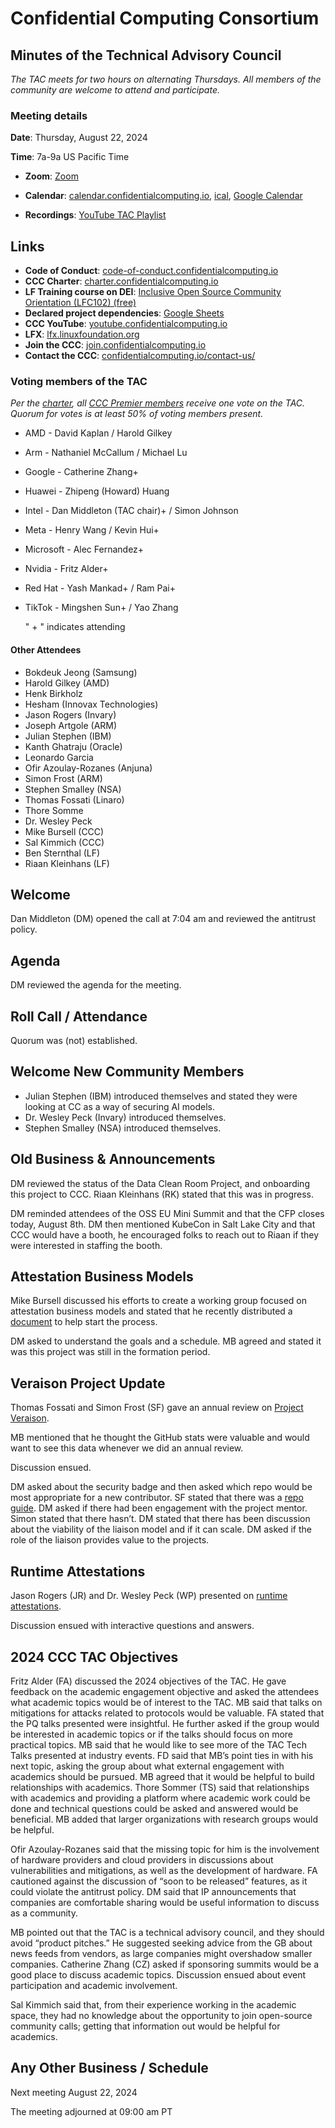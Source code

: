 # Confidential Computing Consortium

## Minutes of the Technical Advisory Council

*The TAC meets for two hours on alternating Thursdays. All members of the community are welcome to attend and participate.*

### Meeting details

**Date**: Thursday, August 22, 2024

**Time**: 7a-9a US Pacific Time

* **Zoom**: [Zoom](https://zoom-lfx.platform.linuxfoundation.org/meeting/94618773737?password=4b2a5cdf-685a-4ea3-822d-24ff7ddab72e)

* **Calendar**: [calendar.confidentialcomputing.io](https://calendar.confidentialcomputing.io),
[ical](https://calendar.google.com/calendar/ical/c\_c0pcihr7n2n1k3a38i32d9ag10%40group.calendar.google.com/public/basic.ics),
[Google Calendar](https://calendar.google.com/calendar/u/0/r?cid=c\_c0pcihr7n2n1k3a38i32d9ag10@group.calendar.google.com)

* **Recordings**: [YouTube TAC Playlist](https://www.youtube.com/playlist?list=PLmfkUJc39uMjaB_I1dYW72I44kr9QzG_B)

## Links

* **Code of Conduct**: [code-of-conduct.confidentialcomputing.io](https://code-of-conduct.confidentialcomputing.io)
* **CCC Charter**: [charter.confidentialcomputing.io](https://charter.confidentialcomputing.io)
* **LF Training course on DEI**: [Inclusive Open Source Community Orientation (LFC102) (free)](https://training.linuxfoundation.org/training/inclusive-open-source-community-orientation-lfc102/)
* **Declared project dependencies**: [Google Sheets](https://docs.google.com/spreadsheets/d/1UKnbbGWXYLjnPZsox3zmYo59nv3XSXjePfas5E2fER0/edit#gid=0)
* **CCC YouTube**: [youtube.confidentialcomputing.io](https://youtube.confidentialcomputing.io)
* **LFX**: [lfx.linuxfoundation.org](https://lfx.linuxfoundation.org)
* **Join the CCC**: [join.confidentialcomputing.io](https://join.confidentialcomputing.io)
* **Contact the CCC**: [confidentialcomputing.io/contact-us/](https://confidentialcomputing.io/contact-us/)

### Voting members of the TAC

*Per the [charter](https://charter.confidentialcomputing.io), all [CCC Premier members](https://confidentialcomputing.io/members/) receive one vote on the TAC. Quorum for votes is at least 50% of voting members present.*

* AMD - David Kaplan / Harold Gilkey
* Arm - Nathaniel McCallum   / Michael Lu
* Google - Catherine Zhang+
* Huawei - Zhipeng (Howard) Huang
* Intel - Dan Middleton (TAC chair)+ / Simon Johnson
* Meta -  Henry Wang /  Kevin Hui+
* Microsoft - Alec Fernandez+
* Nvidia - Fritz Alder+
* Red Hat - Yash Mankad+  / Ram Pai+
* TikTok - Mingshen Sun+   / Yao Zhang

   " + " indicates attending

#### Other Attendees

* Bokdeuk Jeong (Samsung)
* Harold Gilkey (AMD)
* Henk Birkholz
* Hesham (Innovax Technologies)
* Jason Rogers (Invary)
* Joseph Artgole (ARM)
* Julian Stephen (IBM)
* Kanth Ghatraju (Oracle)
* Leonardo Garcia
* Ofir Azoulay-Rozanes (Anjuna)
* Simon Frost (ARM)
* Stephen Smalley (NSA)
* Thomas Fossati (Linaro)
* Thore Somme
* Dr. Wesley Peck
* Mike Bursell (CCC)
* Sal Kimmich (CCC)
* Ben Sternthal (LF)
* Riaan Kleinhans (LF)

## Welcome

Dan Middleton (DM) opened the call at 7:04 am and reviewed the antitrust policy.

## Agenda

DM reviewed the agenda for the meeting.

## Roll Call / Attendance

Quorum was (not) established.

## Welcome New Community Members

* Julian Stephen (IBM) introduced themselves and stated they were looking at CC as a way of securing AI models.
* Dr. Wesley Peck (Invary) introduced themselves.
* Stephen Smalley (NSA) introduced themselves.

## Old Business & Announcements

DM reviewed the status of the Data Clean Room Project, and onboarding this project to CCC. Riaan Kleinhans (RK) stated that this was in progress.

DM reminded attendees of the OSS EU Mini Summit and that the CFP closes today, August 8th. DM then mentioned KubeCon in Salt Lake City and that CCC would have a booth, he encouraged folks to reach out to Riaan if they were interested in staffing the booth.

## Attestation Business Models

Mike Bursell discussed his efforts to create a working group focused on attestation business models and stated that he recently distributed a [document](https://docs.google.com/document/d/1ViW-y3GiLmBygwpC91diJCEEm8phIN4VSCDkhSsEnQc/edit#heading=h.1cwejrcpvn82) to help start the process.

DM asked to understand the goals and a schedule. MB agreed and stated it was this project was still in the formation period.

## Veraison Project Update

Thomas Fossati and Simon Frost (SF) gave an annual review on [Project Veraison](./Project%20Veraison%20CCC%20Review%202024.pdf).

MB mentioned that he thought the GitHub stats were valuable and would want to see this data whenever we did an annual review.

Discussion ensued.

DM asked about the security badge and then asked which repo would be most appropriate for a new contributor. SF stated that there was a [repo guide](https://github.com/veraison/docs/blob/main/repo-guide.md). DM asked if there had been engagement with the project mentor. Simon stated that there hasn’t. DM stated that there has been discussion about the viability of the liaison model and if it can scale. DM asked if the role of the liaison provides value to the projects.

## Runtime Attestations

Jason Rogers (JR) and Dr. Wesley Peck (WP) presented on [runtime attestations](./Invary%20Runtime%20Integrity%20-%20CCC%20TAC.pdf).

Discussion ensued with interactive questions and answers.

## 2024 CCC TAC Objectives

Fritz Alder (FA) discussed the 2024 objectives of the TAC. He gave feedback on the academic engagement objective and asked the attendees what academic topics would be of interest to the TAC.
MB said that talks on mitigations for attacks related to protocols would be valuable.
FA stated that the PQ talks presented were insightful. He further asked if the group would be interested in academic topics or if the talks should focus on more practical topics.
MB said that he would like to see more of the TAC Tech Talks presented at industry events.
FD said that MB’s point ties in with his next topic, asking the group about what external engagement with academics should be pursued.
MB agreed that it would be helpful to build relationships with academics.
Thore Sommer (TS) said that relationships with academics and providing a platform where academic work could be done and technical questions could be asked and answered would be beneficial. MB added that larger organizations with research groups would be helpful.

Ofir Azoulay-Rozanes said that the missing topic for him is the involvement of hardware providers and cloud providers in discussions about vulnerabilities and mitigations, as well as the development of hardware. FA cautioned against the discussion of “soon to be released” features, as it could violate the antitrust policy. DM said that IP announcements that companies are comfortable sharing would be useful information to discuss as a community.

MB pointed out that the TAC is a technical advisory council, and they should avoid “product pitches.” He suggested seeking advice from the GB about news feeds from vendors, as large companies might overshadow smaller companies. Catherine Zhang (CZ) asked if sponsoring summits would be a good place to discuss academic topics. Discussion ensued about event participation and academic involvement.

Sal Kimmich said that, from their experience working in the academic space, they had no knowledge about the opportunity to join open-source community calls; getting that information out would be helpful for academics.

## Any Other Business / Schedule

Next meeting August 22, 2024

The meeting adjourned at 09:00 am PT
